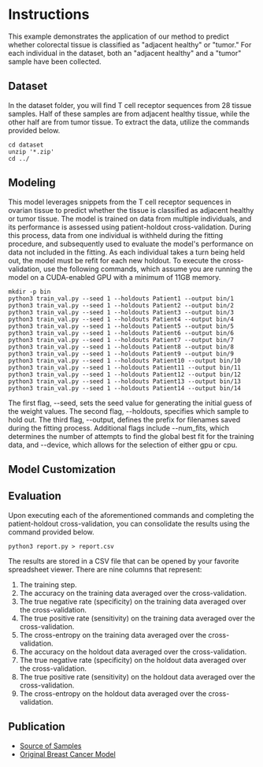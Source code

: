 # Instructions
This example demonstrates the application of our method to predict whether colorectal tissue is classified as "adjacent healthy" or "tumor." For each individual in the dataset, both an "adjacent healthy" and a "tumor" sample have been collected.

## Dataset
In the dataset folder, you will find T cell receptor sequences from 28 tissue samples. Half of these samples are from adjacent healthy tissue, while the other half are from tumor tissue. To extract the data, utilize the commands provided below.
```
cd dataset
unzip '*.zip'
cd ../
```

## Modeling
This model leverages snippets from the T cell receptor sequences in ovarian tissue to predict whether the tissue is classified as adjacent healthy or tumor tissue. The model is trained on data from multiple individuals, and its performance is assessed using patient-holdout cross-validation. During this process, data from one individual is withheld during the fitting procedure, and subsequently used to evaluate the model's performance on data not included in the fitting. As each individual takes a turn being held out, the model must be refit for each new holdout. To execute the cross-validation, use the following commands, which assume you are running the model on a CUDA-enabled GPU with a minimum of 11GB memory.
```
mkdir -p bin
python3 train_val.py --seed 1 --holdouts Patient1 --output bin/1
python3 train_val.py --seed 1 --holdouts Patient2 --output bin/2
python3 train_val.py --seed 1 --holdouts Patient3 --output bin/3
python3 train_val.py --seed 1 --holdouts Patient4 --output bin/4
python3 train_val.py --seed 1 --holdouts Patient5 --output bin/5
python3 train_val.py --seed 1 --holdouts Patient6 --output bin/6
python3 train_val.py --seed 1 --holdouts Patient7 --output bin/7
python3 train_val.py --seed 1 --holdouts Patient8 --output bin/8
python3 train_val.py --seed 1 --holdouts Patient9 --output bin/9
python3 train_val.py --seed 1 --holdouts Patient10 --output bin/10
python3 train_val.py --seed 1 --holdouts Patient11 --output bin/11
python3 train_val.py --seed 1 --holdouts Patient12 --output bin/12
python3 train_val.py --seed 1 --holdouts Patient13 --output bin/13
python3 train_val.py --seed 1 --holdouts Patient14 --output bin/14
```
The first flag, --seed, sets the seed value for generating the initial guess of the weight values. The second flag, --holdouts, specifies which sample to hold out. The third flag, --output, defines the prefix for filenames saved during the fitting process. Additional flags include --num_fits, which determines the number of attempts to find the global best fit for the training data, and --device, which allows for the selection of either gpu or cpu.

## Model Customization

## Evaluation
Upon executing each of the aforementioned commands and completing the patient-holdout cross-validation, you can consolidate the results using the command provided below.
```
python3 report.py > report.csv
```
The results are stored in a CSV file that can be opened by your favorite spreadsheet viewer. There are nine columns that represent:
1.	The training step.
2.	The accuracy on the training data averaged over the cross-validation.
3.	The true negative rate (specificity) on the training data averaged over the cross-validation.
4.	The true positive rate (sensitivity) on the training data averaged over the cross-validation.
5.	The cross-entropy on the training data averaged over the cross-validation.
6.	The accuracy on the holdout data averaged over the cross-validation.
7.	The true negative rate (specificity) on the holdout data averaged over the cross-validation.
8.	The true positive rate (sensitivity) on the holdout data averaged over the cross-validation.
9.	The cross-entropy on the holdout data averaged over the cross-validation.

## Publication
* [Source of Samples](https://www.ncbi.nlm.nih.gov/pmc/articles/PMC5714653/)
* [Original Breast Cancer Model](https://www.ncbi.nlm.nih.gov/pmc/articles/PMC6445742/)
